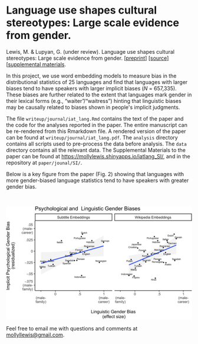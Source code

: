 Language use shapes cultural stereotypes: Large scale evidence from gender.
===

Lewis, M. & Lupyan, G. (under review). Language use shapes cultural stereotypes: Large scale evidence from gender. [[preprint]](writeup/journal/iat_lang.pdf) [[source]](writeup/journal/iat_lang.Rmd) [[supplemental materials](https://mollylewis.shinyapps.io/iatlang_SI/).

In this project, we use word embedding models to measure bias in the distributional statistics of 25 languages and find that languages with larger biases tend to have speakers with larger implicit biases (_N_ = 657,335). These biases are further related to the extent that languages mark gender in their lexical forms (e.g., “waiter”/“waitress”) hinting that linguistic biases may be causally related to biases shown in people's implicit judgments.

The file `writeup/journal/iat_lang.Rmd` contains the text of the paper and the code for the analyses reported in the paper. The entire manuscript can be re-rendered from this Rmarkdown file. A rendered version of the paper can be found at `writeup/journal/iat_lang.pdf`. The `analysis` directory contains all scripts used to pre-process the data before analysis. The `data` directory contains all the relevant data.  The Supplemental Materials to the paper can be found at https://mollylewis.shinyapps.io/iatlang_SI/, and in the repository at `paper/jounal/SI/`.

Below is a key figure from the paper (Fig. 2) showing that languages with more gender-biased language statistics tend to have speakers with greater gender bias.

<br>

![](writeup/journal/key_fig.png?raw=true)


Feel free to email me with questions and comments at mollyllewis@gmail.com.
